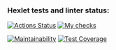 ### Hexlet tests and linter status:
[![Actions Status](https://github.com/den12589/java-project-78/actions/workflows/hexlet-check.yml/badge.svg)](https://github.com/den12589/java-project-78/actions) [![My checks](https://github.com/den12589/java-project-78/actions/workflows/workflow.yml/badge.svg)](https://github.com/den12589/java-project-78/actions/workflows/workflow.yml)

[![Maintainability](https://api.codeclimate.com/v1/badges/d3610dc4cc820326d3cb/maintainability)](https://codeclimate.com/github/den12589/java-project-78/maintainability)
[![Test Coverage](https://api.codeclimate.com/v1/badges/d3610dc4cc820326d3cb/test_coverage)](https://codeclimate.com/github/den12589/java-project-78/test_coverage)
